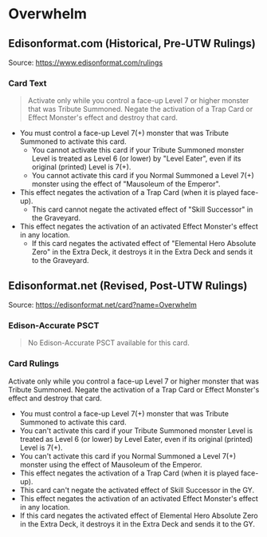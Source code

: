 # Overwhelm

## Edisonformat.com (Historical, Pre-UTW Rulings)

Source: https://www.edisonformat.com/rulings

### Card Text

> Activate only while you control a face-up Level 7 or higher monster that was Tribute Summoned. Negate the activation of a Trap Card or Effect Monster's effect and destroy that card.
  

*   You must control a face-up Level 7(+) monster that was Tribute Summoned to activate this card.
    *   You cannot activate this card if your Tribute Summoned monster Level is treated as Level 6 (or lower) by "Level Eater", even if its original (printed) Level is 7(+).
    *   You cannot activate this card if you Normal Summoned a Level 7(+) monster using the effect of "Mausoleum of the Emperor".
*   This effect negates the activation of a Trap Card (when it is played face-up).
    *   This card cannot negate the activated effect of "Skill Successor" in the Graveyard.
*   This effect negates the activation of an activated Effect Monster's effect in any location.
    *   If this card negates the activated effect of "Elemental Hero Absolute Zero" in the Extra Deck, it destroys it in the Extra Deck and sends it to the Graveyard.

## Edisonformat.net (Revised, Post-UTW Rulings)

Source: https://edisonformat.net/card?name=Overwhelm

### Edison-Accurate PSCT

> No Edison-Accurate PSCT available for this card.

### Card Rulings

Activate only while you control a face-up Level 7 or higher monster that was Tribute Summoned. Negate the activation of a Trap Card or Effect Monster's effect and destroy that card.
*   You must control a face-up Level 7(+) monster that was Tribute Summoned to activate this card.
*   You can't activate this card if your Tribute Summoned monster Level is treated as Level 6 (or lower) by Level Eater, even if its original (printed) Level is 7(+).
*   You can't activate this card if you Normal Summoned a Level 7(+) monster using the effect of Mausoleum of the Emperor.
*   This effect negates the activation of a Trap Card (when it is played face-up).
*   This card can't negate the activated effect of Skill Successor in the GY.
*   This effect negates the activation of an activated Effect Monster's effect in any location.
*   If this card negates the activated effect of Elemental Hero Absolute Zero in the Extra Deck, it destroys it in the Extra Deck and sends it to the GY.
            